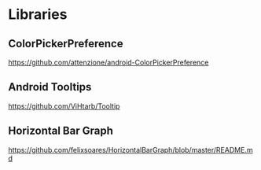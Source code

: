 # Libraries

## ColorPickerPreference

https://github.com/attenzione/android-ColorPickerPreference

## Android Tooltips

https://github.com/ViHtarb/Tooltip

## Horizontal Bar Graph

https://github.com/felixsoares/HorizontalBarGraph/blob/master/README.md 